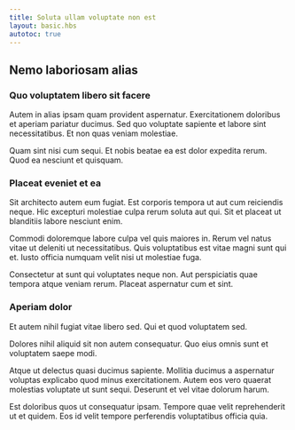 ```yaml
---
title: Soluta ullam voluptate non est
layout: basic.hbs
autotoc: true
---
```

## Nemo laboriosam alias

### Quo voluptatem libero sit facere

Autem in alias ipsam quam provident aspernatur. Exercitationem doloribus et aperiam pariatur ducimus. Sed quo voluptate sapiente et labore sint necessitatibus. Et non quas veniam molestiae.

Quam sint nisi cum sequi. Et nobis beatae ea est dolor expedita rerum. Quod ea nesciunt et quisquam.

### Placeat eveniet et ea

Sit architecto autem eum fugiat. Est corporis tempora ut aut cum reiciendis neque. Hic excepturi molestiae culpa rerum soluta aut qui. Sit et placeat ut blanditiis labore nesciunt enim.

Commodi doloremque labore culpa vel quis maiores in. Rerum vel natus vitae ut deleniti ut necessitatibus. Quis voluptatibus est vitae magni sunt qui et. Iusto officia numquam velit nisi ut molestiae fuga.

Consectetur at sunt qui voluptates neque non. Aut perspiciatis quae tempora atque veniam rerum. Placeat aspernatur cum et sint.

### Aperiam dolor

Et autem nihil fugiat vitae libero sed. Qui et quod voluptatem sed.

Dolores nihil aliquid sit non autem consequatur. Quo eius omnis sunt et voluptatem saepe modi.

Atque ut delectus quasi ducimus sapiente. Mollitia ducimus a aspernatur voluptas explicabo quod minus exercitationem. Autem eos vero quaerat molestias voluptate ut sunt sequi. Deserunt et vel vitae dolorum harum.

Est doloribus quos ut consequatur ipsam. Tempore quae velit reprehenderit ut et quidem. Eos id velit tempore perferendis voluptatibus officia quia.



